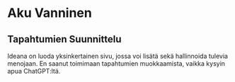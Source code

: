 # Aku Vanninen
## Tapahtumien Suunnittelu
Ideana on luoda yksinkertainen sivu, jossa voi lisätä sekä hallinnoida tulevia menojaan.
En saanut toimimaan tapahtumien muokkaamista, vaikka kysyin apua ChatGPT:ltä.
